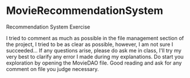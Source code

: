 # MovieRecommendationSystem
Recommendation System Exercise


I tried to comment as much as possible in the file management section of the project, 
I tried to be as clear as possible, however, I am not sure I succeeded...
If any questions arise, please do ask me in class, I'll try my very best to clarify any error I made during my explanations.
Do start you exploration by opening the MovieDAO file.
Good reading and ask for any comment on file you judge necessary.

